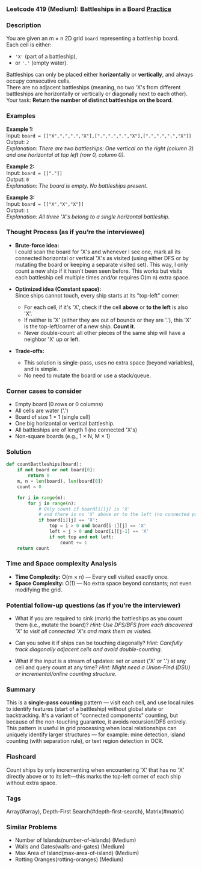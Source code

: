 ### Leetcode 419 (Medium): Battleships in a Board [Practice](https://leetcode.com/problems/battleships-in-a-board)

### Description  
You are given an m × n 2D grid `board` representing a battleship board.  
Each cell is either:
- `'X'` (part of a battleship),
- or `'.'` (empty water).

Battleships can only be placed either **horizontally** or **vertically**, and always occupy consecutive cells.  
There are no adjacent battleships (meaning, no two 'X's from different battleships are horizontally or vertically or diagonally next to each other).  
Your task: **Return the number of distinct battleships on the board**.


### Examples  

**Example 1:**  
Input: `board = [["X",".",".","X"],[".",".",".","X"],[".",".",".","X"]]`  
Output: `2`  
*Explanation: There are two battleships: One vertical on the right (column 3) and one horizontal at top left (row 0, column 0).*

**Example 2:**  
Input: `board = [["."]]`  
Output: `0`  
*Explanation: The board is empty. No battleships present.*

**Example 3:**  
Input: `board = [["X","X","X"]]`  
Output: `1`  
*Explanation: All three 'X's belong to a single horizontal battleship.*


### Thought Process (as if you’re the interviewee)  

- **Brute-force idea:**  
  I could scan the board for 'X's and whenever I see one, mark all its connected horizontal or vertical 'X's as visited (using either DFS or by mutating the board or keeping a separate visited set). This way, I only count a new ship if it hasn't been seen before. This works but visits each battleship cell multiple times and/or requires O(m n) extra space.

- **Optimized idea (Constant space):**  
  Since ships cannot touch, every ship starts at its "top-left" corner:  
  - For each cell, if it's 'X', check if the cell **above** or **to the left** is also 'X'.  
  - If neither is 'X' (either they are out of bounds or they are '.'), this 'X' is the top-left/corner of a new ship. **Count it.**  
  - Never double-count: all other pieces of the same ship will have a neighbor 'X' up or left.

- **Trade-offs:**  
  - This solution is single-pass, uses no extra space (beyond variables), and is simple.
  - No need to mutate the board or use a stack/queue.


### Corner cases to consider  
- Empty board (0 rows or 0 columns)
- All cells are water ('.')
- Board of size 1 × 1 (single cell)
- One big horizontal or vertical battleship.
- All battleships are of length 1 (no connected 'X's)
- Non-square boards (e.g., 1 × N, M × 1)


### Solution

```python
def countBattleships(board):
    if not board or not board[0]:
        return 0
    m, n = len(board), len(board[0])
    count = 0

    for i in range(m):
        for j in range(n):
            # Only count if board[i][j] is 'X'
            # and there is no 'X' above or to the left (no connected part)
            if board[i][j] == 'X':
                top = i > 0 and board[i-1][j] == 'X'
                left = j > 0 and board[i][j-1] == 'X'
                if not top and not left:
                    count += 1
    return count
```


### Time and Space complexity Analysis  

- **Time Complexity:** O(m × n) — Every cell visited exactly once.
- **Space Complexity:** O(1) — No extra space beyond constants; not even modifying the grid.


### Potential follow-up questions (as if you’re the interviewer)  

- What if you are required to sink (mark) the battleships as you count them (i.e., mutate the board)?
  *Hint: Use DFS/BFS from each discovered 'X' to visit all connected 'X's and mark them as visited.*

- Can you solve it if ships can be touching diagonally?
  *Hint: Carefully track diagonally adjacent cells and avoid double-counting.*

- What if the input is a stream of updates: set or unset ('X' or '.') at any cell and query count at any time?
  *Hint: Might need a Union-Find (DSU) or incremental/online counting structure.*


### Summary
This is a **single-pass counting** pattern — visit each cell, and use local rules to identify features (start of a battleship) without global state or backtracking. It's a variant of "connected components" counting, but because of the non-touching guarantee, it avoids recursion/DFS entirely. This pattern is useful in grid processing when local relationships can uniquely identify larger structures — for example: mine detection, island counting (with separation rule), or text region detection in OCR.


### Flashcard
Count ships by only incrementing when encountering 'X' that has no 'X' directly above or to its left—this marks the top-left corner of each ship without extra space.

### Tags
Array(#array), Depth-First Search(#depth-first-search), Matrix(#matrix)

### Similar Problems
- Number of Islands(number-of-islands) (Medium)
- Walls and Gates(walls-and-gates) (Medium)
- Max Area of Island(max-area-of-island) (Medium)
- Rotting Oranges(rotting-oranges) (Medium)